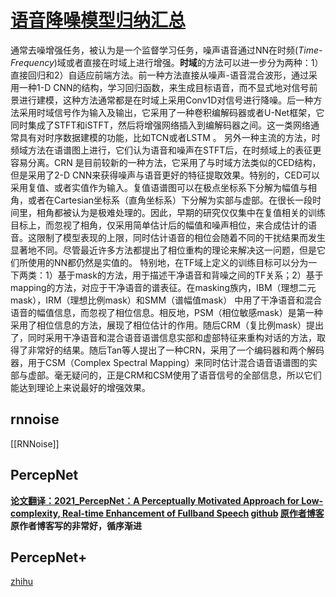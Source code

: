 # [语音降噪模型归纳汇总](https://zhuanlan.zhihu.com/p/431275459)


通常去噪增强任务，被认为是一个监督学习任务，噪声语音通过NN在时频(_Time-Frequency_)域或者直接在时域上进行增强。**时域**的方法可以进一步分为两种：1）直接回归和2）自适应前端方法。前一种方法直接从噪声-语音混合波形，通过采用一种1-D CNN的结构，学习回归函数，来生成目标语音，而不显式地对信号前景进行建模，这种方法通常都是在时域上采用Conv1D对信号进行降噪。后一种方法采用时域信号作为输入及输出，它采用了一种卷积编解码器或者U-Net框架，它同时集成了STFT和iSTFT，然后将增强网络插入到编解码器之间。这一类网络通常具有对时序数据建模的功能，比如TCN或者LSTM 。
另外一种主流的方法，时频域方法在语谱图上进行，它们认为语音和噪声在STFT后，在时频域上的表征更容易分离。CRN 是目前较新的一种方法，它采用了与时域方法类似的CED结构，但是采用了2-D CNN来获得噪声与语音更好的特征提取效果。特别的，CED可以采用复值、或者实值作为输入。复值语谱图可以在极点坐标系下分解为幅值与相角，或者在Cartesian坐标系（直角坐标系）下分解为实部与虚部。在很长一段时间里，相角都被认为是极难处理的。因此，早期的研究仅仅集中在复值相关的训练目标上，而忽视了相角，仅采用简单估计后的幅值和噪声相位，来合成估计的语音。这限制了模型表现的上限，同时估计语音的相位会随着不同的干扰结果而发生显著地不同。尽管最近许多方法都提出了相位重构的理论来解决这一问题，但是它们所使用的NN都仍然是实值的。
特别地，在TF域上定义的训练目标可以分为一下两类：1）基于mask的方法，用于描述干净语音和背噪之间的TF关系；2）基于mapping的方法，对应于干净语音的谱表征。在masking族内，IBM（理想二元mask），IRM（理想比例mask）和SMM（谱幅值mask） 中用了干净语音和混合语音的幅值信息，而忽视了相位信息。相反地，PSM（相位敏感mask）是第一种采用了相位信息的方法，展现了相位估计的作用。随后CRM（复比例mask）提出了，同时采用干净语音和混合语音语谱信息实部和虚部特征来重构对话的方法，取得了非常好的结果。随后Tan等人提出了一种CRN，采用了一个编码器和两个解码器，用于CSM（Complex Spectral Mapping）来同时估计混合语音语谱图的实部与虚部。毫无疑问的，正是CRM和CSM使用了语音信号的全部信息，所以它们能达到理论上来说最好的增强效果。
## rnnoise
[[RNNoise]]
## PercepNet
**[论文翻译：2021_PercepNet：A Perceptually Motivated Approach for Low-complexity, Real-time Enhancement of Fullband Speech](https://www.cnblogs.com/LXP-Never/p/15679428.html)
[github](https://hub.nuaa.cf/jzi040941/PercepNet)
[原作者博客](https://www.amazon.science/blog/how-amazon-chimes-challenge-winning-noise-cancellation-works)**
**原作者博客写的非常好，循序渐进**


## PercepNet+
[zhihu](https://zhuanlan.zhihu.com/p/543865745)



　　